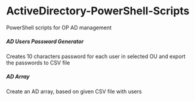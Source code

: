 # ActiveDirectory-PowerShell-Scripts
PowerShell scripts for OP AD management

##### AD Users Password Generator
Creates 10 characters password for each user in selected OU and export the passwords to CSV file
   
##### AD Array
Create an AD array, based on given CSV file with users
